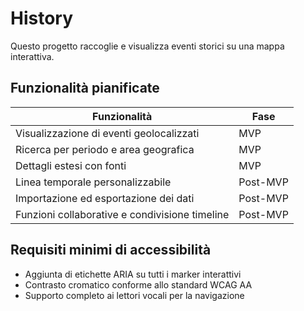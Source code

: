 # History

Questo progetto raccoglie e visualizza eventi storici su una mappa interattiva.

## Funzionalità pianificate

| Funzionalità                                    | Fase |
|-------------------------------------------------|------|
| Visualizzazione di eventi geolocalizzati        | MVP  |
| Ricerca per periodo e area geografica           | MVP  |
| Dettagli estesi con fonti                       | MVP  |
| Linea temporale personalizzabile                | Post-MVP |
| Importazione ed esportazione dei dati           | Post-MVP |
| Funzioni collaborative e condivisione timeline  | Post-MVP |

## Requisiti minimi di accessibilità

- Aggiunta di etichette ARIA su tutti i marker interattivi
- Contrasto cromatico conforme allo standard WCAG AA
- Supporto completo ai lettori vocali per la navigazione

